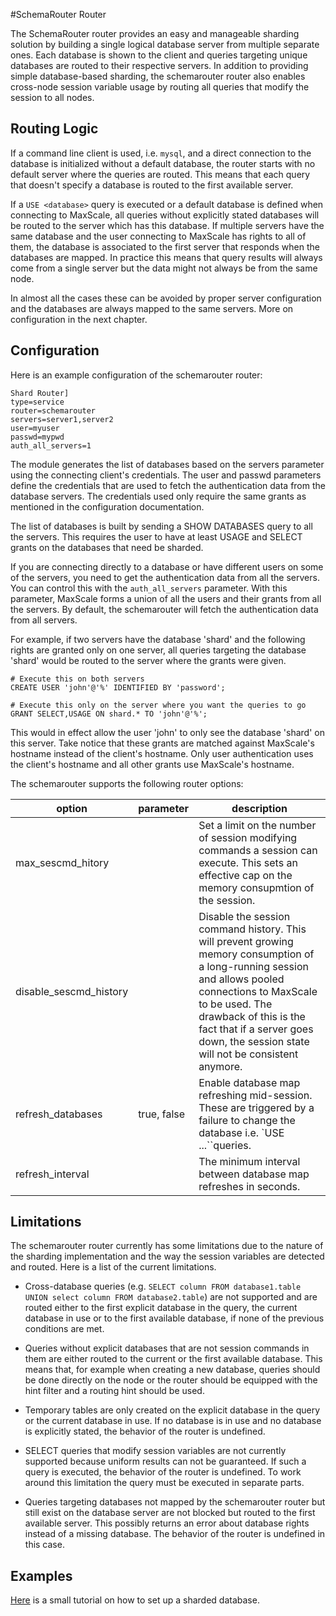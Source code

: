 #SchemaRouter Router

The SchemaRouter router provides an easy and manageable sharding solution by building a single logical database server from multiple separate ones. Each database is shown to the client and queries targeting unique databases are routed to their respective servers. In addition to providing simple database-based sharding, the schemarouter router also enables cross-node session variable usage by routing all queries that modify the session to all nodes.

## Routing Logic

If a command line client is used, i.e. `mysql`, and a direct connection to the database is initialized without a default database, the router starts with no default server where the queries are routed. This means that each query that doesn't specify a database is routed to the first available server.

If a `USE <database>` query is executed or a default database is defined when connecting to MaxScale, all queries without explicitly stated databases will be routed to the server which has this database. If multiple servers have the same database and the user connecting to MaxScale has rights to all of them, the database is associated to the first server that responds when the databases are mapped. In practice this means that query results will always come from a single server but the data might not always be from the same node.

In almost all the cases these can be avoided by proper server configuration and the databases are always mapped to the same servers. More on configuration in the next chapter.

## Configuration

Here is an example configuration of the schemarouter router:

```
Shard Router]
type=service
router=schemarouter
servers=server1,server2
user=myuser
passwd=mypwd
auth_all_servers=1
```

The module generates the list of databases based on the servers parameter using the connecting client's credentials. The user and passwd parameters define the credentials that are used to fetch the authentication data from the database servers. The credentials used only require the same grants as mentioned in the configuration documentation.

The list of databases is built by sending a SHOW DATABASES query to all the servers. This requires the user to have at least USAGE and SELECT grants on the databases that need be sharded. 

If you are connecting directly to a database or have different users on some of the servers, you need to get the authentication data from all the servers. You can control this with the `auth_all_servers` parameter. With this parameter, MaxScale forms a union of all the users and their grants from all the servers. By default, the schemarouter will fetch the authentication data from all servers.

For example, if two servers have the database 'shard' and the following rights are granted only on one server, all queries targeting the database 'shard' would be routed to the server where the grants were given.

```
# Execute this on both servers
CREATE USER 'john'@'%' IDENTIFIED BY 'password';

# Execute this only on the server where you want the queries to go
GRANT SELECT,USAGE ON shard.* TO 'john'@'%';
```

This would in effect allow the user 'john' to only see the database 'shard' on this server. Take notice that these grants are matched against MaxScale's hostname instead of the client's hostname. Only user authentication uses the client's hostname and all other grants use MaxScale's hostname.

The schemarouter supports the following router options:

|option				|parameter	|description|
|-------------------|-----------|-----------|
|max_sescmd_hitory	|<int>		|Set a limit on the number of session modifying commands a session can execute. This sets an effective cap on the memory consupmtion of the session.|
|disable_sescmd_history|<boolean>|Disable the session command history. This will prevent growing memory consumption of a long-running session and allows pooled connections to MaxScale to be used. The drawback of this is the fact that if a server goes down, the session state will not be consistent anymore.|
|refresh_databases|true, false|Enable database map refreshing mid-session. These are triggered by a failure to change the database i.e. `USE ...``queries.
|refresh_interval|<float>|The minimum interval between database map refreshes in seconds.
## Limitations

The schemarouter router currently has some limitations due to the nature of the sharding implementation and the way the session variables are detected and routed. Here is a list of the current limitations.

- Cross-database queries (e.g. `SELECT column FROM database1.table UNION select column FROM database2.table`) are not supported and are routed either to the first explicit database in the query, the current database in use or to the first available database, if none of the previous conditions are met.

- Queries without explicit databases that are not session commands in them are either routed to the current or the first available database. This means that, for example when creating a new database, queries should be done directly on the node or the router should be equipped with the hint filter and a routing hint should be used.

- Temporary tables are only created on the explicit database in the query or the current database in use. If no database is in use and no database is explicitly stated, the behavior of the router is undefined.

- SELECT queries that modify session variables are not currently supported because uniform results can not be guaranteed. If such a query is executed, the behavior of the router is undefined. To work around this limitation the query must be executed in separate parts.

- Queries targeting databases not mapped by the schemarouter router but still exist on the database server are not blocked but routed to the first available server. This possibly returns an error about database rights instead of a missing database. The behavior of the router is undefined in this case.

## Examples

[Here](../../Tutorials/Simple-Sharding-Tutorial.md) is a small tutorial on how to set up a sharded database.
